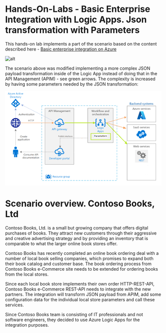 # Hands-On-Labs - Basic Enterprise Integration with Logic Apps. Json transformation with Parameters
This hands-on lab implements a part of the scenario based on the content described here - [Basic enterprise integration on Azure](https://docs.microsoft.com/en-us/azure/architecture/reference-architectures/enterprise-integration/basic-enterprise-integration)

![alt](https://docs.microsoft.com/en-us/azure/architecture/reference-architectures/enterprise-integration/_images/simple-enterprise-integration.png)

The scenario above was modified implementing a more complex JSON payload transformation inside of the Logic App instead of doing that in the API Management (APIM) - see green arrows. The complexity is increased by having some parameters needed by the JSON transformation: 

![see](docs\media\2021-12-20-18-39-32.png)

# Scenario overview. Contoso Books, Ltd

Contoso Books, Ltd. is a small but growing company that offers digital purchases of books. They attract new customers through their aggressive and creative advertising strategy and by providing an inventory that is comparable to what the larger online book stores offer.

Contoso Books has recently completed an online book ordering deal with a number of local book selling companies, which promises to expand both their book catalog and customer base. The book ordering process from Contoso Books e-Commerce site needs to be extended for ordering books from the local stores. 

Since each local book store implements their own order HTTP-REST-API, Contoso Books e-Commerce REST-API needs to integrate with the new partners. The integration will transform JSON payload from APIM, add some configuration data for the individual local store parameters and call these services.

Since Contoso Books team is consisting of IT professionals and not software engineers, they decided to use Azure Logic Apps for the integration purposes.

